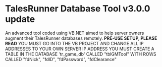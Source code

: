 # TalesRunner Database Tool v3.0.0 update
An advanced tool coded using VB.NET aimed to help server owners augment their TalesRunner databases remotely.
**PRE-USE SETUP, PLEASE READ**
YOU MUST GO INTO THE VB PROJECT AND CHANGE ALL IP ADDRESSES TO YOUR OWN SERVER IP ADDRESS
YOU MUST CREATE A TABLE IN THE DATABASE 'tr_game_db' CALLED "tblGMTool" WITH ROWS CALLED "fdNick", "fdID", "fdPassword", "fdClearance"
